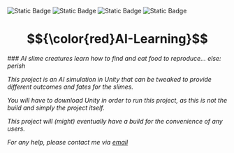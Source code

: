 ![Static Badge](https://img.shields.io/badge/artificial-intelligence-purple) ![Static Badge](https://img.shields.io/badge/Unity-3D-magenta) ![Static Badge](https://img.shields.io/badge/C-sharp-violet) ![Static Badge](https://img.shields.io/badge/neural-network-pink) 

# $${\color{red}AI-Learning}$$

_### AI slime creatures learn how to find and eat food to reproduce... else: perish_

_This project is an AI simulation in Unity that can be tweaked to provide different outcomes and fates for the slimes._

_You will have to download Unity in order to run this project, as this is not the build and simply the project itself._

_This project will (might) eventually have a build for the convenience of any users._

_For any help, please contact me via [email](damienharwood18@gmail.com)_

